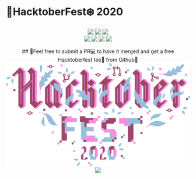 # 🤗HacktoberFest❄️ 2020
<p align='center'> 
 <img src="https://img.shields.io/badge/-Hacktoberfest-brightgreen?style=for-the-badge" /></a>
 <img src="https://forthebadge.com/images/badges/built-with-love.svg" /></a>
 <img src="https://img.shields.io/badge/-By%20Swarnabha%20Das-yellow?style=for-the-badge" /></a><br>
  <img src="https://img.shields.io/github/issues/sd2001/HacktoberFest2020?style=for-the-badge" /></a>
 <img src="https://img.shields.io/github/stars/sd2001/Hacktoberfest2020%22%3E?style=for-the-badge" /></a>
 <img src="https://img.shields.io/github/forks/sd2001/HacktoberFest2020?style=for-the-badge" /></a>
 <img src="https://img.shields.io/github/contributors/sd2001/HacktoberFest2020?style=for-the-badge" /><a>
</p>
<p align="center">
## 🤗Feel free to submit a PR💻 to have it merged and get a free Hacktoberfest tee👕 from Github🔮
 <img src="https://github.com/sd2001/HacktoberFest2020/blob/master/1.png" /></a>
 <img src="https://github.com/sd2001/HacktoberFest2020/blob/master/2.png" /></a>
</p>
 
